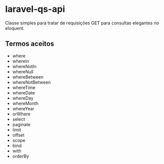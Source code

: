 # laravel-qs-api

Classe simples para tratar de requisições GET para consultas elegantes no eloquent.

## Termos aceitos

- where
- whereIn
- whereNotIn
- whereNull
- whereBetween
- whereNotBetween
- whereTime
- whereDate
- whereDay
- whereMonth
- whereYear
- orWhere
- select
- paginate
- limit
- offset
- scope
- bind
- with
- orderBy
